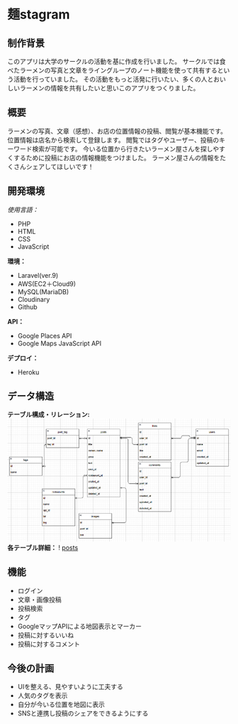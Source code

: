 # 麺stagram
## 制作背景
このアプリは大学のサークルの活動を基に作成を行いました。
サークルでは食べたラーメンの写真と文章をライングループのノート機能を使って共有するという活動を行っていました。
その活動をもっと活発に行いたい、多くの人とおいしいラーメンの情報を共有したいと思いこのアプリをつくりました。
## 概要
ラーメンの写真、文章（感想）、お店の位置情報の投稿、閲覧が基本機能です。
位置情報は店名から検索して登録します。
閲覧ではタグやユーザー、投稿のキーワード検索が可能です。
今いる位置から行きたいラーメン屋さんを探しやすくするために投稿にお店の情報機能をつけました。
ラーメン屋さんの情報をたくさんシェアしてほしいです！
## 開発環境
_使用言語：_
- PHP
- HTML
- CSS
- JavaScript

**環境：**
- Laravel(ver.9)
- AWS(EC2＋Cloud9)
- MySQL(MariaDB)
- Cloudinary
- Github

__API：__
- Google Places API
- Google Maps JavaScript API

**デプロイ：**
- Heroku
## データ構造
**テーブル構成・リレーション:**
![ER図](./ER.png)
**各テーブル詳細：**
! [posts](./desc_posts.png)
## 機能
- ログイン
- 文章・画像投稿
- 投稿検索
- タグ
- GoogleマップAPIによる地図表示とマーカー
- 投稿に対するいいね
- 投稿に対するコメント
## 今後の計画
- UIを整える、見やすいように工夫する
- 人気のタグを表示
- 自分が今いる位置を地図に表示
- SNSと連携し投稿のシェアをできるようにする


